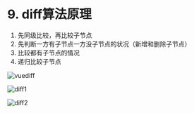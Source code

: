 # 9. diff算法原理


1. 先同级比较，再比较子节点
2. 先判断一方有子节点一方没子节点的状况（新增和删除子节点）
3. 比较都有子节点的情况
4. 递归比较子节点

![vuediff](/images/有意义的图片/Vuediff.png)

![diff1](/images/有意义的图片/diff1.png)

![diff2](/images/有意义的图片/diff2.png)

